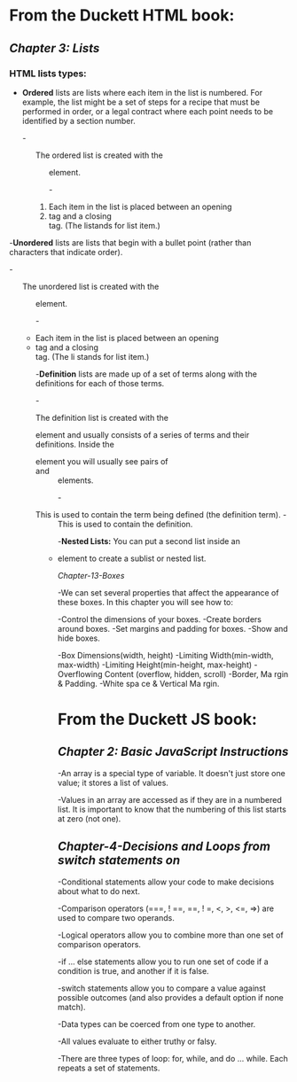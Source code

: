 # **From the Duckett HTML book:**

## *Chapter 3: Lists*

### **HTML lists types:**

- **Ordered** lists are lists where each item in the list is
  numbered. For example, the list might be a set of steps for
  a recipe that must be performed in order, or a legal contract
  where each point needs to be identified by a section number.

  -<ol> The ordered list is created with the <ol> element.
 
  -<li> Each item in the list is placed between an opening <li> tag
        and a closing </li> tag. (The listands for list item.)
  
-**Unordered** lists are lists that begin with a bullet point
 (rather than characters that indicate order).

  -<ul> The unordered list is created with the <ul> element.
  
  -<li> Each item in the list is placed between an opening <li> tag
        and a closing </li> tag. (The li stands for list item.)

-**Definition** lists are made up of a set of terms along with the
 definitions for each of those terms.

 -<dl> The definition list is created with the <dl> element and usually 
       consists of a series of terms and their definitions.
       Inside the <dl> element you will usually see pairs of <dt> and <dd> elements.
 
 -<dt> This is used to contain the term being defined (the definition term).
 -<dd> This is used to contain the definition.

-**Nested Lists:** You can put a second list inside an <li> element to create a sublist
               or nested list.

*Chapter-13-Boxes*

-We can set several properties that affect the appearance of
 these boxes. In this chapter you will see how to:

  -Control the dimensions of your boxes.
  -Create borders around boxes.
  -Set margins and padding for boxes.
  -Show and hide boxes.

 -Box Dimensions(width, height)
 -Limiting Width(min-width, max-width)
 -Limiting Height(min-height, max-height)
 -Overflowing Content (overflow, hidden, scroll)
 -Border, Ma rgin & Padding.
 -White spa ce & Vertical Ma rgin.
 

# **From the Duckett JS book:**
 
 ## *Chapter 2: Basic JavaScript Instructions*

  -An array is a special type of variable. It doesn't
   just store one value; it stores a list of values.

  -Values in an array are accessed as if they are in
   a numbered list. It is important to know that the
   numbering of this list starts at zero (not one).

  
  ## *Chapter-4-Decisions and Loops from switch statements on*
  
   -Conditional statements allow your code to make
     decisions about what to do next.

   -Comparison operators (===, ! ==, ==, ! =, <, >, <=, =>)
     are used to compare two operands.

   -Logical operators allow you to combine more than one
    set of comparison operators.

   -if ... else statements allow you to run one set of code
     if a condition is true, and another if it is false.

   -switch statements allow you to compare a value
     against possible outcomes (and also provides a default
     option if none match).

   -Data types can be coerced from one type to another.
   
   -All values evaluate to either truthy or falsy.
   
   -There are three types of loop: for, while, and
     do ... while. Each repeats a set of statements.

